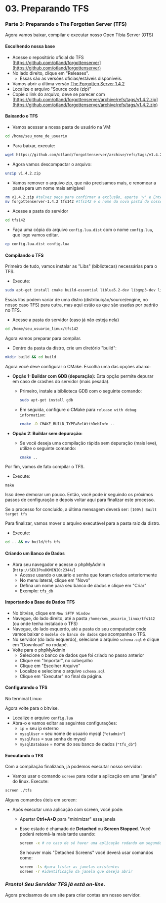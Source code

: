 # 03. Preparando TFS

### Parte 3: Preparando o The Forgotten Server (TFS)

Agora vamos baixar, compilar e executar nosso Open Tibia Server (OTS)

#### Escolhendo nossa base

* Acesse o repositório oficial do TFS [https://github.com/otland/forgottenserver](https://github.com/otland/forgottenserver)
* No lado direito, clique em "Releases".
  * Essas são as versões oficias/estáveis disponíveis.
* Vamos abrir a última versão [The Forgotten Server 1.4.2](https://github.com/otland/forgottenserver/releases/tag/v1.4.2)
* Localize o arquivo "Source code (zip)"
* Copie o link do arquivo, deve se parecer com [https://github.com/otland/forgottenserver/archive/refs/tags/v1.4.2.zip](https://github.com/otland/forgottenserver/archive/refs/tags/v1.4.2.zip)

#### Baixando o TFS

* Vamos acessar a nossa pasta de usuário na VM:

```bash
cd /home/seu_nome_de_usuario
```

* Para baixar, execute:

```bash
wget https://github.com/otland/forgottenserver/archive/refs/tags/v1.4.2.zip
```

* Agora vamos descompactar o arquivo:

```bash
unzip v1.4.2.zip
```

* Vamos remover o arquivo zip, que não precisamos mais, e renomear a pasta para um nome mais amigável

```bash
rm v1.4.2.zip #talvez peça para confirmar a exclusão, aperte 'y' e Enter
mv forgottenserver-1.4.2 tfs142 #tfs142 é o nome da nova pasta do nosso servidor
```

* Acesse a pasta do servidor

```bash
cd tfs142
```

* Faça uma cópia do arquivo `config.lua.dist` com o nome `config.lua`, que logo vamos editar.

```bash
cp config.lua.dist config.lua
```

#### Compilando o TFS

Primeiro de tudo, vamos instalar as "Libs" (bibliotecas) necessárias para o TFS.

* Execute:

```bash
sudo apt-get install cmake build-essential liblua5.2-dev libgmp3-dev libmysqlclient-dev libboost-system-dev libboost-iostreams-dev libboost-filesystem-dev libpugixml-dev libcrypto++-dev libfmt-dev libgmp-dev libboost-date-time-dev libluajit-5.1-dev gdb -y
```

Essas libs podem variar de uma distro (distribuição/source/engine, no nosso caso TFS) para outra, mas aqui estão as que são usadas por padrão no TFS.

* Acesse a pasta do servidor (caso já não esteja nela)

```bash
cd /home/seu_usuario_linux/tfs142
```

Agora vamos preparar para compilar.

* Dentro da pasta da distro, crie um diretório "build":

```bash
mkdir build && cd build
```

Agora você deve configurar o CMake. Escolha uma das opções abaixo:

* **Opção 1: Buildar com GDB (depuração):** Esta opção permite depurar em caso de crashes do servidor (mais pesada).
  *   Primeiro, instale a biblioteca GDB com o seguinte comando:

      ```bash
      sudo apt-get install gdb
      ```
  *   Em seguida, configure o CMake para `release with debug information`:

      ```bash
      cmake -D CMAKE_BUILD_TYPE=RelWithDebInfo ..
      ```
* **Opção 2: Buildar sem depuração:**
  *   Se você deseja uma compilação rápida sem depuração (mais leve), utilize o seguinte comando:

      ```bash
      cmake ..
      ```

Por fim, vamos de fato compilar o TFS.

* Execute:

```
make
```

Isso deve demorar um pouco. Então, você pode ir seguindo os próximos passos de configuração e depois voltar aqui para finalizar este processo.

Se o processo for concluído, a última mensagem deverá ser: `[100%] Built target tfs`

Para finalizar, vamos mover o arquivo executável para a pasta raiz da distro.

* Execute:

```bash
cd .. && mv build/tfs tfs
```

#### Criando um Banco de Dados

* Abra seu navegador e acesse o phpMyAdmin (`http://SEUIPouDOMINIO:2344/`)
  * Acesse usando o usuário e senha que foram criados anteriormente
  * No menu lateral, clique em "Novo"
  * Defina um nome para seu banco de dados e clique em "Criar"
  * Exemplo: `tfs_db`

#### Importando a Base de Dados TFS

* No bitvise, clique em `New SFTP Window`
* Navegue, do lado direito, até a pasta `/home/seu_usuario_linux/tfs142` (ou onde tenha instalado o TFS)
* Navegue, do lado esquerdo, até a pasta do seu computador onde vamos baixar o `modelo de banco de dados` que acompanha o TFS.
* No servidor (do lado esquerdo), selecione o arquivo `schema.sql` e clique em "Download" no rodapé.
* Volte para o phpMyAdmin
  * Selecione o banco de dados que foi criado no passo anterior
  * Clique em "Importar", no cabeçalho
  * Clique em "Escolher Arquivo"
  * Localize e selecione o arquivo `schema.sql`
  * Clique em "Executar" no final da página.

#### Configurando o TFS

No terminal Linux:

Agora volte para o bitvise.

* Localize o arquivo `config.lua`
* Abra-o e vamos editar as seguintes configurações:
  * `ip` = seu ip externo
  * `mysqlUser` = seu nome de usuario mysql (`"otadmin"`)
  * `mysqlPass` = sua senha do mysql
  * `mysqlDatabase` = nome do seu banco de dados (`"tfs_db"`)

#### Executando o TFS

Com a compilação finalizada, já podemos executar nosso servidor:

* Vamos usar o comando `screen` para rodar a aplicação em uma "janela" do linux. Execute:

```bash
screen ./tfs
```

Alguns comandos úteis em screen:

* Após executar uma aplicação com screen, você pode:
  * Apertar **Ctrl+A+D** para "minimizar" essa janela
  *   Esse estado é chamado de **Detached** ou **Screen Stopped**. Você poderá retomá-la mais tarde usando:

      ```bash
      screen -x # no caso de só haver uma aplicação rodando em segundo plano
      ```

      Se houver mais "Detached Screens" você deverá usar comandos como:

      ```bash
      screen -ls #para listar as janelas existentes
      screen -r #identificação da janela que deseja abrir 
      ```

### _Pronto! Seu Servidor TFS já está on-line._

Agora precisamos de um site para criar contas em nosso servidor.
